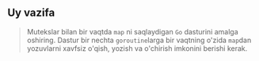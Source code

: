 ## Uy vazifa

> Mutekslar bilan bir vaqtda `map` ni saqlaydigan `Go` dasturini amalga oshiring.
Dastur bir nechta `goroutine`larga bir vaqtning o'zida `map`dan yozuvlarni xavfsiz o'qish, yozish va o'chirish imkonini berishi kerak.
